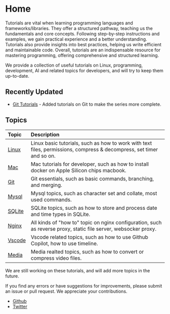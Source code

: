 # Home

Tutorials are vital when learning programming languages and frameworks/libraries. They offer a structured pathway, teaching us the fundamentals and core concepts. Following step-by-step instructions and examples, we gain practical experience and a better understanding. Tutorials also provide insights into best practices, helping us write efficient and maintainable code. Overall, tutorials are an indispensable resource for mastering programming, offering comprehensive and structured learning.

We provide a collection of useful tutorials on Linux, programming, development, AI and related topics for developers, and will try to keep them up-to-date.

## Recently Updated

- [Git Tutorials](git/) - Added tutorials on Git to make the series more complete.

## Topics

| Topic | Description |
| :--- | :--- |
| [Linux](linux/) | Linux basic tutorials, such as how to work with text files, permissions, compress & decompress, set timer and so on. |
| [Mac](mac/how-to-use-docker-on-m1-mac.html) | Mac tutorials for developer, such as how to install docker on Apple Silicon chips macbook. |
| [Git](git/) | Git essentials, such as basic commands, branching, and merging. |
| [Mysql](mysql/most-used-sql-commands.html) | Mysql topics, such as character set and collate, most used commands. |
| [SQLite](sqlite/deal-with-date-time-type-in-sqlite.html) | SQLite topics, such as how to store and process date and time types in SQLite. |
| [Nginx](nginx/nginx-https-config.html) | All kinds of "how to" topic on nginx configuration, such as reverse proxy, static file server, websocker proxy. |
| [Vscode](vscode/copilot-usage-and-shortcut.html) | Vscode related topics, such as how to use Github Copilot, how to use timeline. |
| [Media](media/convert-compress-video-via-ffmpeg.html) | Media realted topics, such as how to convert or compress video files. |

We are still working on these tutorials, and will add more topics in the future.

If you find any errors or have suggestions for improvements, please submit an issue or pull request. We appreciate your contributions.

- [Github](https://github.com/tinkink-net/tutorials)
- [Twitter](https://twitter.com/tinkink_net)

